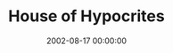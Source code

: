 ---
layout: series
series: "House of Hypocrites"
permalink: "/house-of-hypocrites/"
title: "House of Hypocrites"
date: 2002-08-17 00:00:00
endDate: 2002-09-01 00:00:00
description: "Hypocrisy is everywhere. Let's look at how we all help to build this house of hypocrites."
src: "http://s3.amazonaws.com/crossroads-media/images/House.jpg"
---